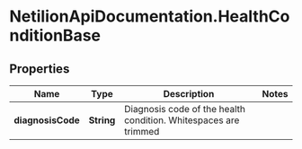 # NetilionApiDocumentation.HealthConditionBase

## Properties
Name | Type | Description | Notes
------------ | ------------- | ------------- | -------------
**diagnosisCode** | **String** | Diagnosis code of the health condition. Whitespaces are trimmed | 



